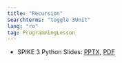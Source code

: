 ```yaml
---
title: "Recursion"
searchterms: "toggle 3Unit"
lang: "ro"
tag: ProgrammingLesson
---
```

 <ul>

 <li class="ng-binding">SPIKE 3 Python Slides:
 <a href="PyProgrammingLessons/SP3RecursionPython (rom).pptx">PPTX</a>,
 <a href="PyProgrammingLessons/SP3RecursionPython (rom).pdf">PDF</a>
 </li>
 </ul>

